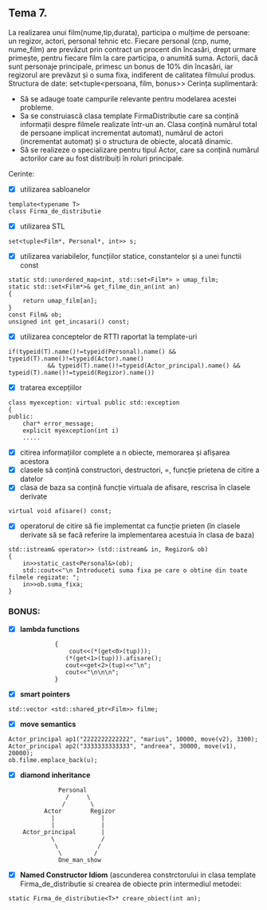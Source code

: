 ## Tema 7. 
La realizarea unui film(nume,tip,durata), participa o mulțime de persoane: un
regizor, actori, personal tehnic etc. Fiecare personal (cnp, nume, nume_film) are prevăzut
prin contract un procent din încasări, drept urmare primește, pentru fiecare film la care
participa, o anumită suma. Actorii, dacă sunt personaje principale, primesc un bonus de 10%
din încasări, iar regizorul are prevăzut și o suma fixa, indiferent de calitatea filmului produs.
Structura de date: set<tuple<persoana, film, bonus>>
Cerința suplimentară:
- Să se adauge toate campurile relevante pentru modelarea acestei probleme.
- Sa se construiască clasa template FirmaDistributie care sa conțină informații despre filmele
realizate într-un an. Clasa conțină numărul total de persoane implicat incrementat automat),
numărul de actori (incrementat automat) și o structura de obiecte, alocată dinamic.
- Să se realizeze o specializare pentru tipul Actor, care sa conțină numărul actorilor care au
fost distribuiți în roluri principale.


Cerinte:

- [x] utilizarea sabloanelor
````
template<typename T>
class Firma_de_distributie
````
- [x] utilizarea STL
````
set<tuple<Film*, Personal*, int>> s;
````
- [x] utilizarea variabilelor, funcțiilor statice, constantelor și a unei functii const
````
static std::unordered_map<int, std::set<Film*> > umap_film;
static std::set<Film*>& get_filme_din_an(int an)
{
    return umap_film[an];
}
const Film& ob;
unsigned int get_incasari() const;
````
- [x] utilizarea conceptelor de RTTI raportat la template-uri
````
if(typeid(T).name()!=typeid(Personal).name() && typeid(T).name()!=typeid(Actor).name()
           && typeid(T).name()!=typeid(Actor_principal).name() && typeid(T).name()!=typeid(Regizor).name())
````
- [x] tratarea excepțiilor
````
class myexception: virtual public std::exception
{
public:
    char* error_message;
    explicit myexception(int i)
    .....
````
- [x] citirea informațiilor complete a n obiecte, memorarea și afișarea acestora
- [x] clasele să conțină constructori, destructori, =, funcție prietena de citire a datelor
- [x] clasa de baza sa conțină funcție virtuala de afisare, rescrisa în clasele derivate
````
virtual void afisare() const;
````
- [x] operatorul de citire să fie implementat ca funcție prieten (în clasele derivate să se facă
referire la implementarea acestuia în clasa de baza)
````
std::istream& operator>> (std::istream& in, Regizor& ob)
{
    in>>static_cast<Personal&>(ob);
    std::cout<<"\n Introduceti suma fixa pe care o obtine din toate filmele regizate: ";
    in>>ob.suma_fixa;
}
````

### BONUS:
- [x] **lambda functions**
```[](const tuple<Film*, Personal*, int>& tup)
             {
                 cout<<(*(get<0>(tup)));
                (*(get<1>(tup))).afisare();
                cout<<get<2>(tup)<<"\n";
                cout<<"\n\n\n";
             }
````
- [x] **smart pointers**
````
std::vector <std::shared_ptr<Film>> filme;
````
- [x] **move semantics**
````
Actor_principal ap1("2222222222222", "marius", 10000, move(v2), 3300);
Actor_principal ap2("3333333333333", "andreea", 30000, move(v1), 20000);
ob.filme.emplace_back(u);
````
- [x] **diamond inheritance**
````
              Personal
                /     \
               /       \
          Actor        Regizor
            |             |
            |             |
    Actor_principal       |
            \             /
             \           /
              \         /
              One_man_show
````
- [x] **Named Constructor Idiom** (ascunderea constrctorului in clasa template Firma_de_distributie si crearea de obiecte prin intermediul
metodei:
````
static Firma_de_distributie<T>* creare_obiect(int an);
````
